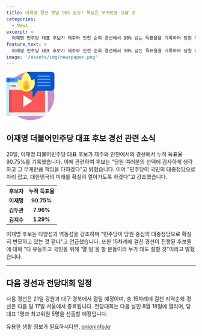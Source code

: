 ```yaml
---
title: 이재명 경선 첫날 90% 압승! 책임은 무게만큼 다할 것
categories:
  - News
excerpt: >
  이재명 민주당 대표 후보가 제주와 인천 순회 경선에서 90% 넘는 득표율을 기록하며 당원 여러분의 선택에 감사하게 생각하고 책임을 다하겠다고 밝혔다. 그는 또한 민주당이 국민의 대중정당으로 자리 잡고, 대한민국의 미래를 열어갈 것이라고 강조했다. 최고위원 경선에서도 후보들 간의 경쟁에 대해 다양성과 역동성을 살려 최선을 다하겠다고 밝혔다. 다음 경선은 강원과 대구·경북에서 열리며, 전당대회에서 당 대표 1명과 최고위원 5명을 선출할 예정이다.
feature_text: >
  이재명 민주당 대표 후보가 제주와 인천 순회 경선에서 90% 넘는 득표율을 기록하며 당원 여러분의 선택에 감사하게 생각하고 책임을 다하겠다고 밝혔다. 그는 또한 민주당이 국민의 대중정당으로 자리 잡고, 대한민국의 미래를 열어갈 것이라고 강조했다. 최고위원 경선에서도 후보들 간의 경쟁에 대해 다양성과 역동성을 살려 최선을 다하겠다고 밝혔다. 다음 경선은 강원과 대구·경북에서 열리며, 전당대회에서 당 대표 1명과 최고위원 5명을 선출할 예정이다.
image: '/assets/img/newspaper.png'
---
```


<p><img src="/assets/img/news.png" alt="rentncar 속보" /></p>

<h2 data-ke-size="size26">이재명 더불어민주당 대표 후보 경선 관련 소식</h2>

<p data-ke-size="size16">20일, 이재명 더불어민주당 대표 후보가 제주와 인천에서의 경선에서 누적 득표율 90.75%를 기록했습니다. 이에 관련하여 후보는 "당원 여러분의 선택에 감사하게 생각하고 그 무게만큼 책임을 다하겠다"고 밝혔습니다. 이어 "민주당이 국민의 대중정당으로 자리 잡고, 대한민국의 미래를 확실히 열어가도록 하겠다"고 강조했습니다.</p>

<table>
  <tr>
    <th>후보자</th>
    <th>누적 득표율</th>
  </tr>
  <tr>
    <td style="text-align: center; height: 17px;"><b>이재명</b></td>
    <td style="text-align: center; height: 17px;"><b>90.75%</b></td>
  </tr>
  <tr>
    <td style="text-align: center; height: 17px;"><b>김두관</b></td>
    <td style="text-align: center; height: 17px;"><b>7.96%</b></td>
  </tr>
  <tr>
    <td style="text-align: center; height: 17px;"><b>김지수</b></td>
    <td style="text-align: center; height: 17px;"><b>1.29%</b></td>
  </tr>
</table>

<p data-ke-size="size16">이재명 후보는 다양성과 역동성을 강조하며 "민주당이 당원 중심의 대중정당으로 확실히 변모하고 있는 것 같다"고 언급했습니다. 또한 15차례에 걸친 경선이 진행된 후보들에 대해 "다 유능하고 국민을 위해 '열 일'을 할 분들이라 누가 돼도 잘할 것"이라고 밝혔습니다.</p>

<hr>

<h2 data-ke-size="size26">다음 경선과 전당대회 일정</h2>

<p data-ke-size="size16">다음 경선은 21일 강원과 대구·경북에서 열릴 예정이며, 총 15차례에 걸친 지역순회 경선은 다음 달 17일 서울에서 종료됩니다. 전당대회는 다음 날인 8월 18일에 열리며, 당 대표 1명과 최고위원 5명을 선출할 예정입니다.</p>
유용한 생활 정보가 필요하시다면, <a href="https://onioninfo.kr" rel="dofollow">onioninfo.kr</a>


